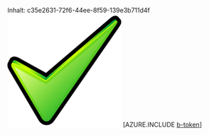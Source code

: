 Inhalt: c35e2631-72f6-44ee-8f59-139e3b711d4f![Bild](4c1cf3d0-79b3-4148-a7d9-75c254979e5a.png)
[AZURE.INCLUDE [b-token](66e8af1e-3d0f-49c4-997f-5ff8750a14c8.md)]
